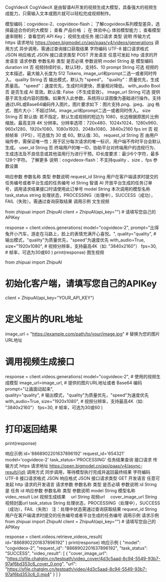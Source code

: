 CogVideoX
CogVideoX 是由智谱AI开发的视频生成大模型，具备强大的视频生成能力，只需输入文本或图片就可以轻松完成视频制作。

模型编码：cogvideox-2、cogvideox-flash；
了解cogvideox系列模型差异，选择最适合你的的大模型；
查看 产品价格 ；
在 体验中心 体验模型能力；
查看模型 速率限制；
查看您的 API Key；
视频生成任务
接口请求
类型	说明
传输方式	https
请求地址	https://open.bigmodel.cn/api/paas/v4/videos/generations
调用方式	异步调用，需通过查询接口获取结果
字符编码	UTF-8
接口请求格式	JSON
响应格式	JSON
接口请求类型	POST
开发语言	任意可发起 http 请求的开发语言
请求参数
参数名称	类型	是否必填	参数说明
model	String	是	模型编码
duration	int	否	视频持续时长，默认5秒，支持5、10
prompt	String	可选	视频的文本描述，最大输入长度为 512 Tokens, image_url和prompt二选一或者同时传入。
quality	String	否	输出模式，默认为 "speed"。 "quality"：质量优先，生成质量高。 "speed"：速度优先，生成时间更快，质量相对降低。
with_audio	Bool	否	是否生成 AI 音效。默认值: False（不生成音效）。
image_url	String	可选	提供基于其生成内容的图像。如果传入此参数，系统将以该图像为基础进行操作。支持通过URL或Base64编码传入图片。图片要求如下：图片支持.png、jpeg、.jpg 格式、图片大小：不超过5M。image_url和prompt二选一或者同时传入。
size	String	否	默认值: 若不指定，默认生成视频的短边为 1080，长边根据原图片比例缩放。最高支持 4K 分辨率。分辨率选项：720x480、1024x1024、1280x960、960x1280、1920x1080、1080x1920、2048x1080、3840x2160
fps	int	否	视频帧率（FPS），可选值为 30 或 60。默认值: 30。
request_id	String	否	由用户端传参，需保证唯一性；用于区分每次请求的唯一标识，用户端不传时平台会默认生成。
user_id	String	否	终端用户的唯一ID，协助平台对终端用户的违规行为、生成违法及不良信息或其他滥用行为进行干预。ID长度要求：最少6个字符，最多128个字符。 了解更多
说明：cogvideox-flash：不支持quality 、size 、fps 参数设置

响应参数
参数名称	类型	参数说明
request_id	String	用户在客户端请求时提交的任务编号或者平台生成的任务编号
id	String	智谱 AI 开放平台生成的任务订单号，调用请求结果接口时请使用此订单号
model	String	本次调用的模型名称
task_status	string	处理状态，PROCESSING（处理中），SUCCESS（成功），FAIL（失败）。需通过查询获取结果
调用示例
文生视频

from zhipuai import ZhipuAI
client = ZhipuAI(api_key="") # 请填写您自己的APIKey

response = client.videos.generations(
    model="cogvideox-2",
    prompt="比得兔开小汽车，游走在马路上，脸上的表情充满开心喜悦。",
    quality="quality",  # 输出模式，"quality"为质量优先，"speed"为速度优先
    with_audio=True,
    size="1920x1080",  # 视频分辨率，支持最高4K（如: "3840x2160"）
    fps=30,  # 帧率，可选为30或60
)
print(response)
图生视频

from zhipuai import ZhipuAI

# 初始化客户端，请填写您自己的APIKey
client = ZhipuAI(api_key="YOUR_API_KEY")

# 定义图片的URL地址
image_url = "https://example.com/path/to/your/image.jpg"  # 替换为您的图片URL地址

# 调用视频生成接口
response = client.videos.generations(
    model="cogvideox-2",  # 使用的视频生成模型
    image_url=image_url,  # 提供的图片URL地址或者 Base64 编码
    prompt="让画面动起来",  
    quality="quality",  # 输出模式，"quality"为质量优先，"speed"为速度优先
    with_audio=True,
    size="1920x1080",  # 视频分辨率，支持最高4K（如: "3840x2160"）
    fps=30,  # 帧率，可选为30或60
)

# 打印返回结果
print(response)

响应示例
id='8868902201637896192' request_id='654321' model='cogvideox-2' task_status='PROCESSING'
任务结果查询
接口请求
传输方式	https
请求地址	https://open.bigmodel.cn/api/paas/v4/async-result/{id}
调用方式	同步调用，等待模型执行完成并返回最终结果
字符编码	UTF-8
接口请求格式	JSON
响应格式	JSON
接口请求类型	GET
开发语言	任意可发起 http 请求的开发语言
请求参数
参数名称	类型	是否必填	参数说明
id	String	是	任务 id
响应参数
参数名称	类型	参数说明
model	String	模型名称
video_result	List	视频生成结果
 url	String	视频url
 cover_image_url	String	视频封面url
task_status	String	处理状态，PROCESSING（处理中），SUCCESS（成功），FAIL（失败） 注：处理中状态需通过查询获取结果
request_id	String	用户在客户端请求时提交的任务编号或者平台生成的任务编号
调用示例
请求示例
from zhipuai import ZhipuAI
client = ZhipuAI(api_key="") # 请填写您自己的APIKey

response = client.videos.retrieve_videos_result(
    id="8868902201637896192"
)
print(response)
响应示例
{
    "model": "cogvideox-2",
    "request_id": "8868902201637896192",
    "task_status": "SUCCESS",
    "video_result": [
        {
            "cover_image_url": "https://sfile.chatglm.cn/testpath/video_cover/4d3c5aad-8c94-5549-93b7-97af6bd353c6_cover_0.png",
            "url": "https://sfile.chatglm.cn/testpath/video/4d3c5aad-8c94-5549-93b7-97af6bd353c6_0.mp4"
        }
    ]
}





